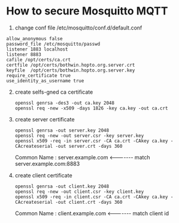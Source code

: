 #  How to secure Mosquitto MQTT
1. change conf file  /etc/mosquitto/conf.d/default.conf
  ```
  allow_anonymous false
  password_file /etc/mosquitto/passwd
  listener 1883 localhost
  listener 8883
  cafile /opt/certs/ca.crt
  certfile /opt/certs/bothwin.hopto.org.server.crt
  keyfile  /opt/certs/bothwin.hopto.org.server.key
  require_certificate true
  use_identity_as_username true
  ```

2. create selfs-gned ca certificate
   ```
   openssl genrsa -des3 -out ca.key 2048
   openssl req -new -x509 -days 1826 -key ca.key -out ca.crt   
   ```
   
3. create server certificate
   ```
   openssl genrsa -out server.key 2048
   openssl req -new -out server.csr -key server.key
   openssl x509 -req -in server.csr -CA ca.crt -CAkey ca.key -CAcreateserial -out server.crt -days 360
   ```

   Common Name  :  server.example.com   <------- match   server.example.com:8883
   
4. create client certificate
   ```
   openssl genrsa -out client.key 2048
   openssl req -new -out client.csr -key client.key
   openssl x509 -req -in client.csr -CA ca.crt -CAkey ca.key -CAcreateserial -out client.crt -days 360
   ```
   
   Common Name  :  client.example.com   <------- match   client id
   
